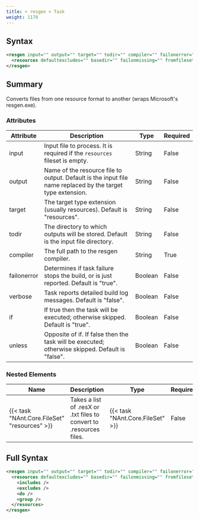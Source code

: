 ```yaml
---
title: < resgen > Task
weight: 1170
---
```

## Syntax
```xml
<resgen input="" output="" target="" todir="" compiler="" failonerror="" verbose="" if="" unless="">
  <resources defaultexcludes="" basedir="" failonmissing="" fromfileset="" sort="" />
</resgen>
```
## Summary ##
Converts files from one resource format to another (wraps Microsoft&#39;s resgen.exe).


### Attributes
| Attribute | Description | Type | Required |
| --------- | ----------- | ---- | -------- |
| input | Input file to process.  It is required if the  `resources`  fileset is empty. | String | False |
| output | Name of the resource file to output.  Default is the input file name replaced by the target type extension. | String | False |
| target | The target type extension (usually resources).  Default is &quot;resources&quot;. | String | False |
| todir | The directory to which outputs will be stored.  Default is the input file directory. | String | False |
| compiler | The full path to the resgen compiler. | String | True |
| failonerror | Determines if task failure stops the build, or is just reported. Default is &quot;true&quot;. | Boolean | False |
| verbose | Task reports detailed build log messages.  Default is &quot;false&quot;. | Boolean | False |
| if | If true then the task will be executed; otherwise skipped. Default is &quot;true&quot;. | Boolean | False |
| unless | Opposite of if.  If false then the task will be executed; otherwise skipped. Default is &quot;false&quot;. | Boolean | False |

### Nested Elements
| Name | Description | Type | Required |
| ---- | ----------- | ---- | -------- |
| {{< task "NAnt.Core.FileSet" "resources" >}}| Takes a list of .resX or .txt files to convert to .resources files. | {{< task "NAnt.Core.FileSet" >}} | False |

## Full Syntax
```xml
<resgen input="" output="" target="" todir="" compiler="" failonerror="" verbose="" if="" unless="">
  <resources defaultexcludes="" basedir="" failonmissing="" fromfileset="" sort="" if="" unless="">
    <includes />
    <excludes />
    <do />
    <group />
  </resources>
</resgen>
```
